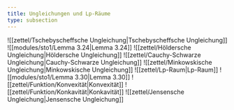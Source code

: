 ```yaml
---
title: Ungleichungen und Lp-Räume
type: subsection
---
```


![[zettel/Tschebyscheffsche Ungleichung|Tschebyscheffsche Ungleichung]]
![[modules/sto1/Lemma 3.24|Lemma 3.24]]
![[zettel/Höldersche Ungleichung|Höldersche Ungleichung]]
![[zettel/Cauchy-Schwarze Ungleichung|Cauchy-Schwarze Ungleichung]]
![[zettel/Minkowskische Ungleichung|Minkowskische Ungleichung]]
![[zettel/Lp-Raum|Lp-Raum]]
![[modules/sto1/Lemma 3.30|Lemma 3.30]]
![[zettel/Funktion/Konvexität|Konvexität]]
![[zettel/Funktion/Konkavität|Konkavität]]
![[zettel/Jensensche Ungleichung|Jensensche Ungleichung]]